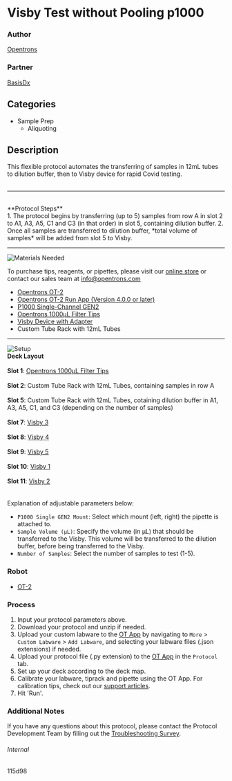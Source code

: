 # Visby Test without Pooling p1000

### Author
[Opentrons](https://opentrons.com/)

### Partner
[BasisDx](https://www.basisdx.org/)

## Categories
* Sample Prep
	* Aliquoting

## Description
This flexible protocol automates the transferring of samples in 12mL tubes to dilution buffer, then to Visby device for rapid Covid testing.</br>
</br>

---
</br>
**Protocol Steps**</br>
1. The protocol begins by transferring (up to 5) samples from row A in slot 2 to A1, A3, A5, C1 and C3 (in that order) in slot 5, containing dilution buffer.
2. Once all samples are transferred to dilution buffer, *total volume of samples* will be added from slot 5 to Visby.

---
![Materials Needed](https://s3.amazonaws.com/opentrons-protocol-library-website/custom-README-images/001-General+Headings/materials.png)

To purchase tips, reagents, or pipettes, please visit our [online store](https://shop.opentrons.com/) or contact our sales team at [info@opentrons.com](mailto:info@opentrons.com)

* [Opentrons OT-2](https://shop.opentrons.com/collections/ot-2-robot/products/ot-2)
* [Opentrons OT-2 Run App (Version 4.0.0 or later)](https://opentrons.com/ot-app/)
* [P1000 Single-Channel GEN2](https://shop.opentrons.com/collections/ot-2-pipettes/products/single-channel-electronic-pipette)
* [Opentrons 1000µL Filter Tips](https://shop.opentrons.com/collections/opentrons-tips/products/opentrons-1000ul-filter-tips)
* [Visby Device with Adapter](https://www.visbymedical.com/covid-19-test/)
* Custom Tube Rack with 12mL Tubes

---
![Setup](https://s3.amazonaws.com/opentrons-protocol-library-website/custom-README-images/001-General+Headings/Setup.png)
</br>
**Deck Layout**</br>
</br>
**Slot 1**: [Opentrons 1000µL Filter Tips](https://shop.opentrons.com/collections/opentrons-tips/products/opentrons-1000ul-filter-tips)</br>
</br>
**Slot 2**: Custom Tube Rack with 12mL Tubes, containing samples in row A</br>
</br>
**Slot 5**: Custom Tube Rack with 12mL Tubes, cotaining dilution buffer in A1, A3, A5, C1, and C3 (depending on the number of samples)</br>
</br>
**Slot 7**: [Visby 3](https://www.visbymedical.com/covid-19-test/)</br>
</br>
**Slot 8**: [Visby 4](https://www.visbymedical.com/covid-19-test/)</br>
</br>
**Slot 9**: [Visby 5](https://www.visbymedical.com/covid-19-test/)</br>
</br>
**Slot 10**: [Visby 1](https://www.visbymedical.com/covid-19-test/)</br>
</br>
**Slot 11**: [Visby 2](https://www.visbymedical.com/covid-19-test/)</br>
</br>
</br>
Explanation of adjustable parameters below:
* `P1000 Single GEN2 Mount`: Select which mount (left, right) the pipette is attached to.
* `Sample Volume (µL)`: Specify the volume (in µL) that should be transferred to the Visby. This volume will be transferred to the dilution buffer, before being transferred to the Visby.
* `Number of Samples`: Select the number of samples to test (1-5).


### Robot
* [OT-2](https://opentrons.com/ot-2)

### Process
1. Input your protocol parameters above.
2. Download your protocol and unzip if needed.
3. Upload your custom labware to the [OT App](https://opentrons.com/ot-app) by navigating to `More` > `Custom Labware` > `Add Labware`, and selecting your labware files (.json extensions) if needed.
4. Upload your protocol file (.py extension) to the [OT App](https://opentrons.com/ot-app) in the `Protocol` tab.
5. Set up your deck according to the deck map.
6. Calibrate your labware, tiprack and pipette using the OT App. For calibration tips, check out our [support articles](https://support.opentrons.com/en/collections/1559720-guide-for-getting-started-with-the-ot-2).
7. Hit 'Run'.

### Additional Notes
If you have any questions about this protocol, please contact the Protocol Development Team by filling out the [Troubleshooting Survey](https://protocol-troubleshooting.paperform.co/).

###### Internal
115d98
